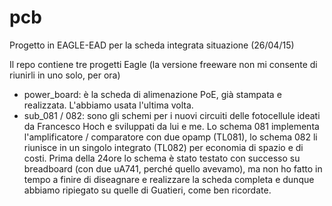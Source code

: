 # pcb
Progetto in EAGLE-EAD per la scheda integrata
situazione (26/04/15)

Il repo contiene tre progetti Eagle (la versione freeware non mi consente di riunirli in uno solo, per ora)
- power_board: è la scheda di alimenazione PoE, già stampata e realizzata. L'abbiamo usata l'ultima volta.
- sub_081 / 082: sono gli schemi per i nuovi circuiti delle fotocellule ideati da Francesco Hoch e sviluppati da lui e me. Lo schema 081 implementa l'amplificatore / comparatore con due opamp (TL081), lo schema 082 li riunisce in un singolo integrato (TL082) per economia di spazio e di costi. Prima della 24ore lo schema è stato testato con successo su breadboard (con due uA741, perché quello avevamo), ma non ho fatto in tempo a finire di diseagnare e realizzare la scheda completa e dunque abbiamo ripiegato su quelle di Guatieri, come ben ricordate.
